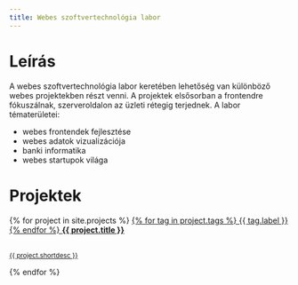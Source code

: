 ```yaml
---
title: Webes szoftvertechnológia labor
---
```


# Leírás

A webes szoftvertechnológia labor keretében lehetőség van különböző webes projektekben részt venni. A projektek elsősorban a frontendre fókuszálnak, szerveroldalon az üzleti rétegig terjednek. A labor tématerületei:

* webes frontendek fejlesztése
* webes adatok vizualizációja
* banki informatika
* webes startupok világa

# Projektek

<div class="list-group">
  {% for project in site.projects %}
      <a href="{{ project.url }}" class="list-group-item">
        <span class="pull-right">
          {% for tag in project.tags %}
            <span class="label label-{{ tag.context }}">{{ tag.label }}</span>
          {% endfor %}
          <span class="glyphicon glyphicon-chevron-right" aria-hidden="true"></span>
        </span>
        <strong class="list-group-item-heading">{{ project.title }}</strong>
        <br>
        <br>
        <p class="list-group-item-text"><small>{{ project.shortdesc }}</small></p>
      </a>
  {% endfor %}
</div>